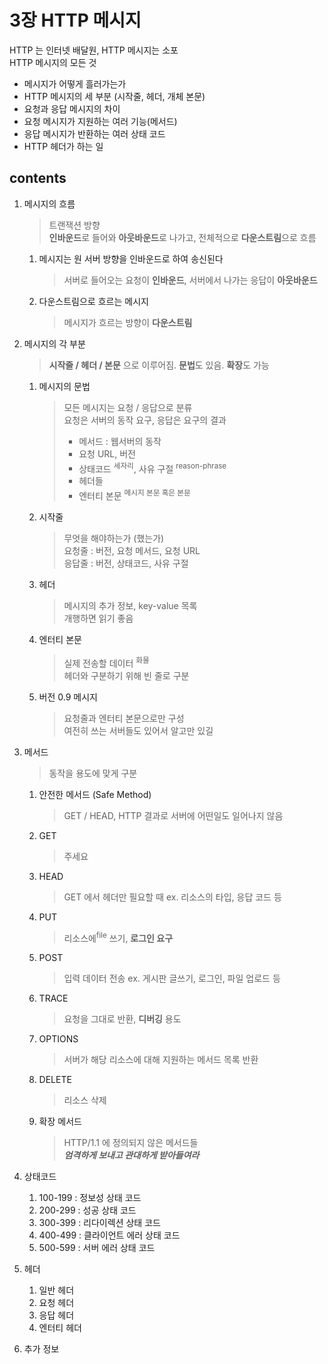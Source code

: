 <h1>3장 HTTP 메시지</h1>

>

HTTP 는 인터넷 배달원, HTTP 메시지는 소포  
HTTP 메시지의 모든 것

- 메시지가 어떻게 흘러가는가
- HTTP 메시지의 세 부분 (시작줄, 헤더, 개체 본문)
- 요청과 응답 메시지의 차이
- 요청 메시지가 지원하는 여러 기능(메서드)
- 응답 메시지가 반환하는 여러 상태 코드
- HTTP 헤더가 하는 일

<h2>contents</h2>

1. 메시지의 흐름
   > 트랜잭션 방향  
   > **인바운드**로 들어와 **아웃바운드**로 나가고, 전체적으로 **다운스트림**으로 흐름

    1. 메시지는 원 서버 방향을 인바운드로 하여 송신된다
       > 서버로 들어오는 요청이 **인바운드**, 서버에서 나가는 응답이 **아웃바운드**

    2. 다운스트림으로 흐르는 메시지
       > 메시지가 흐르는 방향이 **다운스트림**

2. 메시지의 각 부분
   > **시작줄 / 헤더 / 본문** 으로 이루어짐. **문법**도 있음. **확장**도 가능

    1. 메시지의 문법
       > 모든 메시지는 요청 / 응답으로 분류     
       요청은 서버의 동작 요구, 응답은 요구의 결과
       > - 메서드 : 웹서버의 동작
       > - 요청 URL, 버전
       > - 상태코드 <sup>세자리</sup>, 사유 구절 <sup>reason-phrase</sup>
       > - 헤더들
       > - 엔터티 본문 <sup>메시지 본문 혹은 본문</sup>

    2. 시작줄
       > 무엇을 해야하는가 (했는가)   
       요청줄 : 버전, 요청 메서드, 요청 URL   
       응답줄 : 버전, 상태코드, 사유 구절

    3. 헤더
       > 메시지의 추가 정보, key-value 목록  
       개행하면 읽기 좋음

    4. 엔터티 본문
       > 실제 전송할 데이터 <sup>화물</sup>   
       헤더와 구분하기 위해 빈 줄로 구분

    5. 버전 0.9 메시지
       > 요청줄과 엔터티 본문으로만 구성  
       여전히 쓰는 서버들도 있어서 알고만 있길

3. 메서드
   > 동작을 용도에 맞게 구분

    1. 안전한 메서드 (Safe Method)
       > GET / HEAD, HTTP 결과로 서버에 어떤일도 일어나지 않음

    2. GET
       > 주세요

    3. HEAD
       > GET 에서 헤더만 필요할 때
       ex. 리소스의 타입, 응답 코드 등

    4. PUT
       > 리소스에<sup>file</sup> 쓰기, **로그인 요구**

    5. POST
       > 입력 데이터 전송
       ex. 게시판 글쓰기, 로그인, 파일 업로드 등

    6. TRACE
       > 요청을 그대로 반환, **디버깅** 용도

    7. OPTIONS
       > 서버가 해당 리소스에 대해 지원하는 메서드 목록 반환

    8. DELETE
       > 리소스 삭제

   10. 확장 메서드
       >  HTTP/1.1 에 정의되지 않은 메서드들  
          _**엄격하게 보내고 관대하게 받아들여라**_  

4. 상태코드
    1. 100-199 : 정보성 상태 코드
    2. 200-299 : 성공 상태 코드
    3. 300-399 : 리다이렉션 상태 코드
    4. 400-499 : 클라이언트 에러 상태 코드
    5. 500-599 : 서버 에러 상태 코드
5. 헤더
    1. 일반 헤더
    2. 요청 헤더
    3. 응답 헤더
    4. 엔터티 헤더
6. 추가 정보